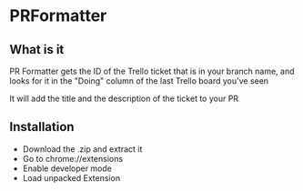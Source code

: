 # PRFormatter

## What is it

PR Formatter gets the ID of the Trello ticket that is in your branch name, and looks for it in the "Doing" column of the last Trello board you've seen

It will add the title and the description of the ticket to your PR

## Installation

- Download the .zip and extract it
- Go to chrome://extensions
- Enable developer mode
- Load unpacked Extension
